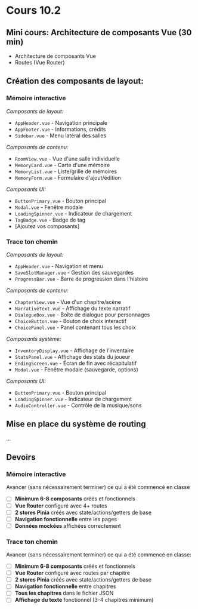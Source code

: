 # Cours 10.2
<!-- 5 novembre -->

## Mini cours: Architecture de composants Vue (30 min)

- Architecture de composants Vue
- Routes (Vue Router)

## Création des composants de layout:

### Mémoire interactive

*Composants de layout:*

- `AppHeader.vue` - Navigation principale
- `AppFooter.vue` - Informations, crédits
- `Sidebar.vue` - Menu latéral des salles

*Composants de contenu:*

- `RoomView.vue` - Vue d'une salle individuelle
- `MemoryCard.vue` - Carte d'une mémoire
- `MemoryList.vue` - Liste/grille de mémoires
- `MemoryForm.vue` - Formulaire d'ajout/édition

*Composants UI:*

- `ButtonPrimary.vue` - Bouton principal
- `Modal.vue` - Fenêtre modale
- `LoadingSpinner.vue` - Indicateur de chargement
- `TagBadge.vue` - Badge de tag
- [Ajoutez vos composants]

### Trace ton chemin

*Composants de layout:*

- `AppHeader.vue` - Navigation et menu
- `SaveSlotManager.vue` - Gestion des sauvegardes
- `ProgressBar.vue` - Barre de progression dans l'histoire

*Composants de contenu:*

- `ChapterView.vue` - Vue d'un chapitre/scène
- `NarrativeText.vue` - Affichage du texte narratif
- `DialogueBox.vue` - Boîte de dialogue pour personnages
- `ChoiceButton.vue` - Bouton de choix interactif
- `ChoicePanel.vue` - Panel contenant tous les choix

*Composants système:*

- `InventoryDisplay.vue` - Affichage de l'inventaire
- `StatsPanel.vue` - Affichage des stats du joueur
- `EndingScreen.vue` - Écran de fin avec récapitulatif
- `Modal.vue` - Fenêtre modale (sauvegarde, options)

*Composants UI:*

- `ButtonPrimary.vue` - Bouton principal
- `LoadingSpinner.vue` - Indicateur de chargement
- `AudioController.vue` - Contrôle de la musique/sons

## Mise en place du système de routing

...
<!-- le cours de lundi 10 nov est remis à vendredi 14 nov ce qui signifie qu'on ne se voit pas pendant 7 jours, il serait idéal de leur donner du pain sur la planche puir avancer donc considérer leur montrer Pinia aujourd'hui peut-être?  -->

## Devoirs

### Mémoire interactive

Avancer (sans nécessairement terminer) ce qui a été commencé en classe

- [ ] **Minimum 6-8 composants** créés et fonctionnels
- [ ] **Vue Router** configuré avec 4+ routes
- [ ] **2 stores Pinia** créés avec state/actions/getters de base
- [ ] **Navigation fonctionnelle** entre les pages
- [ ] **Données mockées** affichées correctement

### Trace ton chemin

Avancer (sans nécessairement terminer) ce qui a été commencé en classe:

- [ ] **Minimum 6-8 composants** créés et fonctionnels
- [ ] **Vue Router** configuré avec routes par chapitre
- [ ] **2 stores Pinia** créés avec state/actions/getters de base
- [ ] **Navigation fonctionnelle** entre chapitres
- [ ] **Tous les chapitres** dans le fichier JSON
- [ ] **Affichage du texte** fonctionnel (3-4 chapitres minimum)